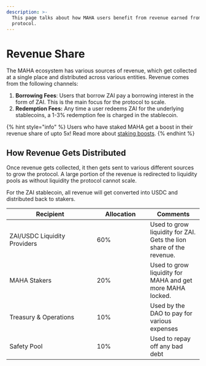```yaml
---
description: >-
  This page talks about how MAHA users benefit from revenue earned from the
  protocol.
---
```


# Revenue Share

The MAHA ecosystem has various sources of revenue, which get collected at a single place and distributed across various entities. Revenue comes from the following channels:

1. **Borrowing Fees**: Users that borrow ZAI pay a borrowing interest in the form of ZAI. This is the main focus for the protocol to scale.
2. **Redemption Fees:** Any time a user redeems ZAI for the underlying stablecoins, a 1-3% redemption fee is charged in the stablecoin.

{% hint style="info" %}
Users who have staked MAHA get a boost in their revenue share of upto 5x! Read more about [staking boosts](staking-boosts.md).
{% endhint %}

## How Revenue Gets Distributed

Once revenue gets collected, it then gets sent to various different sources to grow the protocol. A large portion of the revenue is redirected to liquidity pools as without liquidity the protocol cannot scale.

For the ZAI stablecoin, all revenue will get converted into USDC and distributed back to stakers.

<table><thead><tr><th width="212">Recipient</th><th width="123">Allocation</th><th>Comments</th></tr></thead><tbody><tr><td>ZAI/USDC Liquidity Providers</td><td>60%</td><td>Used to grow liquidity for ZAI. Gets the lion share of the revenue.</td></tr><tr><td>MAHA Stakers</td><td>20%</td><td>Used to grow liquidity for MAHA and get more MAHA locked.</td></tr><tr><td>Treasury &#x26; Operations</td><td>10%</td><td>Used by the DAO to pay for various expenses</td></tr><tr><td>Safety Pool</td><td>10%</td><td>Used to repay off any bad debt</td></tr></tbody></table>
